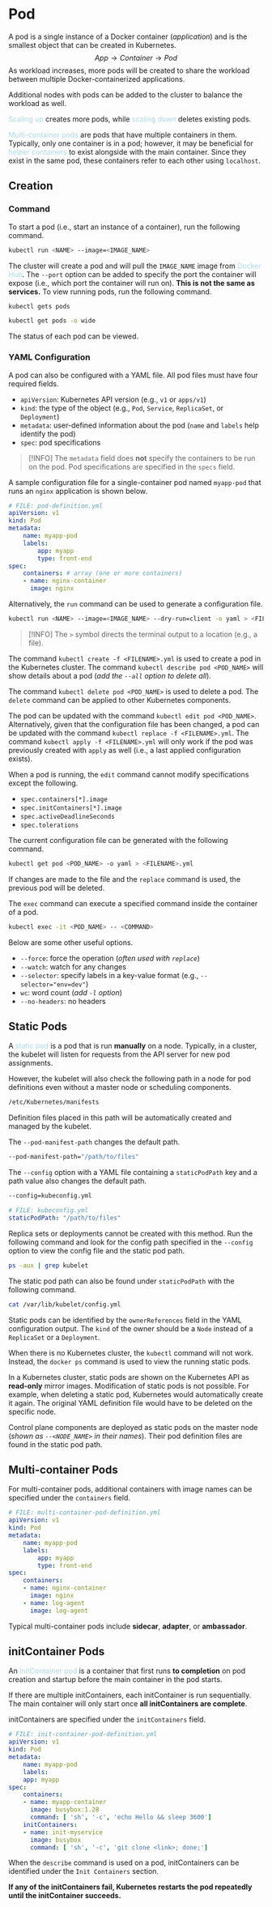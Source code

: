 # Pod
A pod is a single instance of a Docker container (*application*) and is the smallest object that can be created in Kubernetes.
$$
App \rightarrow Container \rightarrow Pod
$$
As workload increases, more pods will be created to share the workload between multiple Docker-containerized applications.

Additional nodes with pods can be added to the cluster to balance the workload as well.

<span style = "color:lightblue">Scaling up</span> creates more pods, while <span style = "color:lightblue">scaling down</span> deletes existing pods.

<span style = "color:lightblue">Multi-container pods</span> are pods that have multiple containers in them. Typically, only one container is in a pod; however, it may be beneficial for <span style = "color:lightblue">helper containers</span> to exist alongside with the main container. Since they exist in the same pod, these containers refer to each other using `localhost`.

## Creation
### Command
To start a pod (i.e., start an instance of a container), run the following command.

```bash
kubectl run <NAME> --image=<IMAGE_NAME>
```

The cluster will create a pod and will pull the `IMAGE_NAME` image from <span style = "color:lightblue">Docker Hub</span>. The `--port` option can be added to specify the port the container will expose (i.e., which port the container will run on). **This is not the same as services.** To view running pods, run the following command.

```bash
kubectl gets pods
```

```bash
kubectl get pods -o wide
```

The status of each pod can be viewed.

### YAML Configuration
A pod can also be configured with a YAML file. All pod files must have four required fields.
- `apiVersion`: Kubernetes API version (e.g., `v1` or `apps/v1`)
- `kind`: the type of the object (e.g., `Pod`, `Service`, `ReplicaSet`, or `Deployment`)
- `metadata`: user-defined information about the pod (`name` and `labels` help identify the pod)
- `spec`: pod specifications

> [!INFO]
> The `metadata` field does **not** specify the containers to be run on the pod. Pod specifications are specified in the `specs` field.

A sample configuration file for a single-container pod named `myapp-pod` that runs an `nginx` application is shown below.

```yaml
# FILE: pod-definition.yml
apiVersion: v1
kind: Pod
metadata:
	name: myapp-pod
	labels:
		app: myapp
		type: front-end
spec:
	containers: # array (one or more containers)
	- name: nginx-container
	  image: nginx
```

Alternatively, the `run` command can be used to generate a configuration file.

```bash
kubectl run <NAME> --image=<IMAGE_NAME> --dry-run=client -o yaml > <FILENAME>.yml
```

> [!INFO]
> The `>` symbol directs the terminal output to a location (e.g., a file).

The command `kubectl create -f <FILENAME>.yml` is used to create a pod in the Kubernetes cluster. The command `kubectl describe pod <POD_NAME>` will show details about a pod (*add the `--all` option to delete all*).

The command `kubectl delete pod <POD_NAME>` is used to delete a pod. The `delete` command can be applied to other Kubernetes components.

The pod can be updated with the command `kubectl edit pod <POD_NAME>`. Alternatively, given that the configuration file has been changed, a pod can be updated with the command `kubectl replace -f <FILENAME>.yml`. The command `kubectl apply -f <FILENAME>.yml` will only work if the pod was previously created with `apply` as well (i.e., a last applied configuration exists).

When a pod is running, the `edit` command cannot modify specifications except the following.
- `spec.containers[*].image`
- `spec.initContainers[*].image`
- `spec.activeDeadlineSeconds`
- `spec.tolerations`

The current configuration file can be generated with the following command.

```bash
kubectl get pod <POD_NAME> -o yaml > <FILENAME>.yml
```

If changes are made to the file and the `replace` command is used, the previous pod will be deleted.

The `exec` command can execute a specified command inside the container of a pod.

```bash
kubectl exec -it <POD_NAME> -- <COMMAND>
```

Below are some other useful options.
- `--force`: force the operation (*often used with `replace`*)
- `--watch`: watch for any changes
- `--selector`: specify labels in a key-value format (e.g., `--selector="env=dev"`)
- `wc`: word count (*add `-l` option*)
- `--no-headers`: no headers

## Static Pods
A <span style = "color:lightblue">static pod</span> is a pod that is run **manually** on a node. Typically, in a cluster, the kubelet will listen for requests from the API server for new pod assignments.

However, the kubelet will also check the following path in a node for pod definitions even without a master node or scheduling components.

```bash
/etc/Kubernetes/manifests
```

Definition files placed in this path will be automatically created and managed by the kubelet.

The `--pod-manifest-path` changes the default path.

```bash
--pod-manifest-path="/path/to/files"
```

The `--config` option with a YAML file containing a `staticPodPath` key and a path value also changes the default path.

```bash
--config=kubeconfig.yml
```

```yaml
# FILE: kubeconfig.yml
staticPodPath: "/path/to/files"
```

Replica sets or deployments cannot be created with this method. Run the following command and look for the config path specified in the `--config` option to view the config file and the static pod path.

```bash
ps -aux | grep kubelet
```

The static pod path can also be found under `staticPodPath` with the following command.

```bash
cat /var/lib/kubelet/config.yml
```

Static pods can be identified by the `ownerReferences` field in the YAML configuration output. The `kind` of the owner should be a `Node` instead of a `ReplicaSet` or a `Deployment`.

When there is no Kubernetes cluster, the `kubectl` command will not work. Instead, the `docker ps` command is used to view the running static pods.

In a Kubernetes cluster, static pods are shown on the Kubernetes API as **read-only** mirror images. Modification of static pods is not possible. For example, when deleting a static pod, Kubernetes would automatically create it again. The original YAML definition file would have to be deleted on the specific node.

Control plane components are deployed as static pods on the master node (*shown as `--<NODE_NAME>` in their names*). Their pod definition files are found in the static pod path.

## Multi-container Pods
For multi-container pods, additional containers with image names can be specified under the `containers` field.

```yaml
# FILE: multi-container-pod-definition.yml
apiVersion: v1
kind: Pod
metadata:
	name: myapp-pod
	labels:
		app: myapp
		type: front-end
spec:
	containers:
	- name: nginx-container
	  image: nginx
	- name: log-agent
	  image: log-agent
```

Typical multi-container pods include **sidecar**, **adapter**, or **ambassador**.

## initContainer Pods
An <span style = "color:lightblue">initContainer pod</span> is a container that first runs **to completion** on pod creation and startup before the main container in the pod starts.

If there are multiple initContainers, each initContainer is run sequentially. The main container will only start once **all initContainers are complete**.

initContainers are specified under the `initContainers` field.

```yaml
# FILE: init-container-pod-definition.yml
apiVersion: v1
kind: Pod
metadata:
	name: myapp-pod
	labels:
	app: myapp
spec:
	containers:
	- name: myapp-container
	  image: busybox:1.28
	  command: [ 'sh', '-c', 'echo Hello && sleep 3600']
	initContainers:
	- name: init-myservice
	  image: busybox
	  command: [ 'sh', '-c', 'git clone <link>; done;']
```

When the `describe` command is used on a pod, initContainers can be identified under the `Init Containers` section.

**If any of the initContainers fail, Kubernetes restarts the pod repeatedly until the initContainer succeeds.**